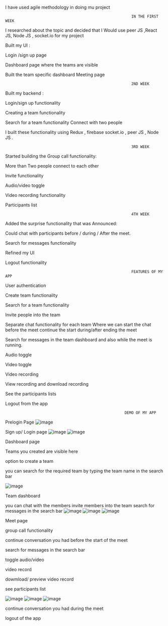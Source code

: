 I have used agile methodology in doing mu project

                                                            IN THE FIRST WEEK 

I researched about the topic and decided that I 
Would use peer JS ,React JS, Node JS , socket.io
for my project

Built my UI :

Login /sign up page

Dashboard page where the teams are visible

Built the team specific dashboard
Meeting page
 
 
                                                            2ND WEEK


Built my backend :

Login/sign up functionality

Creating a team functionality

Search for a team functionality
Connect with two people

I built these functionality using Redux , firebase socket.io , peer JS , Node JS . 

                                                            3RD WEEK



Started building the Group call functionality:

More than Two people connect to each other

Invite functionality

Audio/video toggle

Video recording functionality

Participants list 

                                                            4TH WEEK



Added the surprise functionality that was 
Announced:

Could chat with participants  before / during /
After the meet.

Search for messages functionality 

Refined my UI

Logout functionality




                                                            FEATURES OF MY APP

User authentication 

Create team functionality

Search for a team functionality

Invite people into the team 

Separate chat functionality for each team 
    Where we can start the chat before the meet 
    continue the start during/after ending the meet
    
Search for messages in the team dashboard and 
   also while the meet is running.
   
Audio toggle

Video toggle

Video recording 

View recording and download recording

See the participants lists 

Logout from the app


                                                         DEMO OF MY APP
Prelogin Page 
![image](https://user-images.githubusercontent.com/72563697/125573478-f93ea52b-2457-419c-8e47-1d8ec4f30652.png)

Sign up/ Login page 
![image](https://user-images.githubusercontent.com/72563697/125573529-cde15281-fe5e-4f36-81ae-a734119c7b37.png)
![image](https://user-images.githubusercontent.com/72563697/125573544-662b5e43-cfc4-452a-95f7-03be481aa3a4.png)

  Dashboard page
  
  Teams you created are visible here
  
  option to create a team
  
  you can search for the required team by typing the team name in the search bar
  
![image](https://user-images.githubusercontent.com/72563697/125572395-b9f76d63-eb8e-4f1e-802e-6429aefa1d8f.png)

Team dashboard

you can chat with the members 
invite members into the team 
search for messages in the search bar
![image](https://user-images.githubusercontent.com/72563697/125572542-13e698d9-d032-4dda-9299-24978a1aaaa7.png)
![image](https://user-images.githubusercontent.com/72563697/125572586-91e76684-d01c-46ba-b5d1-817784b1a8dd.png)
![image](https://user-images.githubusercontent.com/72563697/125572605-5de5b2c7-d0bc-44e4-8a63-5174f39906e9.png)



Meet page

group call functionality

 continue conversation you had before the start of the meet
 
search for messages in the search bar

toggle audio/video

video record 

dowmload/ preview video record

see participants list

![image](https://user-images.githubusercontent.com/72563697/125572984-51a61544-97aa-409b-b79e-54d498c7249b.png)
![image](https://user-images.githubusercontent.com/72563697/125573036-27a7f18f-30e3-4747-a517-6d786cb37784.png)
![image](https://user-images.githubusercontent.com/72563697/125573194-c61256d6-b734-4b6e-a153-2d7bce0c389f.png)

continue conversation you had during the meet

logout of the app


